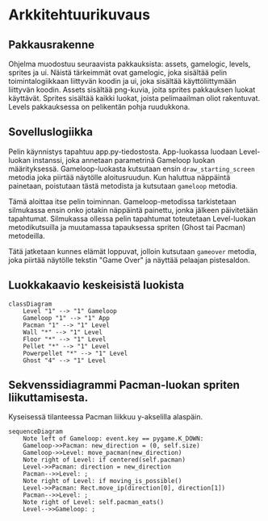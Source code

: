 # Arkkitehtuurikuvaus
## Pakkausrakenne
Ohjelma muodostuu seuraavista pakkauksista: assets, gamelogic, levels, sprites ja ui. Näistä tärkeimmät ovat gamelogic, joka sisältää pelin toimintalogiikkaan liittyvän koodin ja ui, joka sisältää käyttöliittymään liittyvän koodin. Assets sisältää png-kuvia, joita sprites pakkauksen luokat käyttävät. Sprites sisältää kaikki luokat, joista pelimaailman oliot rakentuvat. Levels pakkauksessa on pelikentän pohja ruudukkona.

## Sovelluslogiikka
Pelin käynnistys tapahtuu app.py-tiedostosta. App-luokassa luodaan Level-luokan instanssi, joka annetaan parametrinä Gameloop luokan määrityksessä. Gameloop-luokasta kutsutaan ensin `draw_starting_screen` metodia joka piirtää näytölle aloitusruudun. Kun haluttua näppäintä painetaan, poistutaan tästä metodista ja kutsutaan `gameloop` metodia.

Tämä aloittaa itse pelin toiminnan. Gameloop-metodissa tarkistetaan silmukassa ensin onko jotakin näppäintä painettu, jonka jälkeen päivitetään tapahtumat. Silmukassa ollessa pelin tapahtumat toteutetaan Level-luokan metodikutsuilla ja muutamassa tapauksessa spriten (Ghost tai Pacman) metodeilla.

Tätä jatketaan kunnes elämät loppuvat, jolloin kutsutaan `gameover` metodia, joka piirtää näytölle tekstin "Game Over" ja näyttää pelaajan pistesaldon. 

## Luokkakaavio keskeisistä luokista
```mermaid
classDiagram
	Level "1" --> "1" Gameloop
	Gameloop "1" --> "1" App
	Pacman "1" --> "1" Level
	Wall "*" --> "1" Level
	Floor "*" --> "1" Level
	Pellet "*" --> "1" Level
	Powerpellet "*" --> "1" Level
	Ghost "4" --> "1" Level
```

## Sekvenssidiagrammi Pacman-luokan spriten liikuttamisesta. 
Kyseisessä tilanteessa Pacman liikkuu y-akselilla alaspäin.
```mermaid
sequenceDiagram
	Note left of Gameloop: event.key == pygame.K_DOWN:
	Gameloop->>Pacman: new_direction = (0, self.size)
	Gameloop->>Level: move_pacman(new_direction)
	Note right of Level: if centered(self.pacman)
	Level->>Pacman: direction = new_direction
	Pacman-->>Level: ;
	Note right of Level: if moving_is_possible()
	Level->>Pacman: Rect.move_ip(direction[0], direction[1])
	Pacman-->>Level: ;
	Note right of Level: self.pacman_eats()
	Level-->>Gameloop: ;
```
